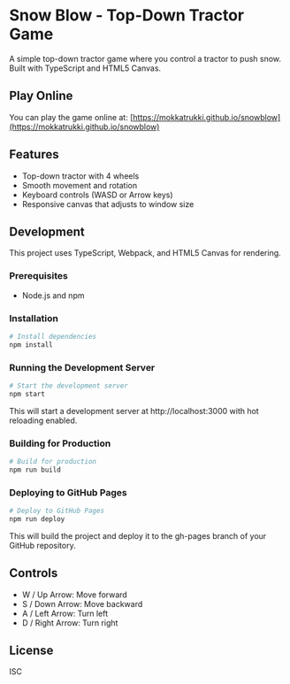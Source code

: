 # Snow Blow - Top-Down Tractor Game

A simple top-down tractor game where you control a tractor to push snow. Built with TypeScript and HTML5 Canvas.

## Play Online

You can play the game online at: [https://mokkatrukki.github.io/snowblow](https://mokkatrukki.github.io/snowblow)

## Features

- Top-down tractor with 4 wheels
- Smooth movement and rotation
- Keyboard controls (WASD or Arrow keys)
- Responsive canvas that adjusts to window size

## Development

This project uses TypeScript, Webpack, and HTML5 Canvas for rendering.

### Prerequisites

- Node.js and npm

### Installation

```bash
# Install dependencies
npm install
```

### Running the Development Server

```bash
# Start the development server
npm start
```

This will start a development server at http://localhost:3000 with hot reloading enabled.

### Building for Production

```bash
# Build for production
npm run build
```

### Deploying to GitHub Pages

```bash
# Deploy to GitHub Pages
npm run deploy
```

This will build the project and deploy it to the gh-pages branch of your GitHub repository.

## Controls

- W / Up Arrow: Move forward
- S / Down Arrow: Move backward
- A / Left Arrow: Turn left
- D / Right Arrow: Turn right

## License

ISC 